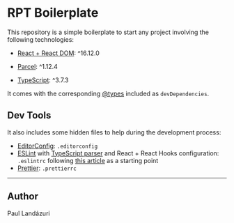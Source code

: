 # RPT Boilerplate

This repository is a simple boilerplate to start any project involving the following technologies:

- [React + React DOM](https://reactjs.org/): ^16.12.0

- [Parcel](https://parceljs.org/): ^1.12.4

- [TypeScript](https://www.typescriptlang.org/): ^3.7.3

It comes with the corresponding [@types](https://github.com/DefinitelyTyped/DefinitelyTyped) included as `devDependencies`.

## Dev Tools

It also includes some hidden files to help during the development process:

- [EditorConfig](https://editorconfig.org/): `.editorconfig`
- [ESLint](https://eslint.org/) with [TypeScript parser](https://github.com/typescript-eslint/typescript-eslint) and React + React Hooks configuration: `.eslintrc` following [this article](https://medium.com/@oliver.grack/using-eslint-with-typescript-and-react-hooks-and-vscode-c583a18f0c75) as a starting point
- [Prettier](https://prettier.io/): `.prettierrc`

---

## Author

Paul Landázuri
